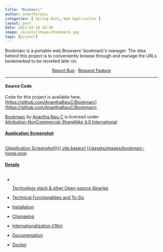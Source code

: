 ```yaml
---
title: "Bookmarc"
author: anantharajuc
categories: [ Spring Boot, Web Application ]
layout: post
date: 2021-02-18 10:30
image: /assets/images/bookmark.jpg
tags: [project]
---
```


Bookmarc is a portable web Browsers' bookmark's manager. The idea behind this project is to conveniently browse through and manage the URLs bookmarked to be revisited later on.

<p align="center">
	<a href="https://github.com/AnanthaRajuC/Bookmarc/issues">Report Bug</a>
	·
	<a href="https://github.com/AnanthaRajuC/Bookmarc/issues">Request Feature</a>
</p>

---

#### Source Code

Code for this project is available here, [https://github.com/AnanthaRajuC/Bookmarc](https://github.com/AnanthaRajuC/Bookmarc).

<p xmlns:cc="http://creativecommons.org/ns#" xmlns:dct="http://purl.org/dc/terms/"><a property="dct:title" rel="cc:attributionURL" href="https://github.com/AnanthaRajuC/Bookmarc">Bookmarc</a> by <a rel="cc:attributionURL dct:creator" property="cc:attributionName" href="https://github.com/AnanthaRajuC">Anantha Raju C</a> is licensed under <a href="http://creativecommons.org/licenses/by-nc-sa/4.0/?ref=chooser-v1" target="_blank" rel="license noopener noreferrer" style="display:inline-block;">Attribution-NonCommercial-ShareAlike 4.0 International

#### Application Screenshot  

![Application Screenshot]({{ site.baseurl }}/assets/images/bookmarc-home.png)  

#### Details

- [Technology stack & other Open-source libraries](https://github.com/AnanthaRajuC/Bookmarc/blob/main/documents/TECHNOLOGY_STACK.MD) 
   
- [Technical Functionalities and To-Do](https://github.com/AnanthaRajuC/Bookmarc/blob/main/documents/TECHNICAL_FUNCTIONALITIES.md)    

- [Installation](https://github.com/AnanthaRajuC/Bookmarc/blob/main/documents/INSTALLATION.MD)    

- [Changelog](https://github.com/AnanthaRajuC/Bookmarc/blob/main/documents/CHANGELOG.md)   

- [Internationalization (i18n)](https://github.com/AnanthaRajuC/Bookmarc/blob/main/documents/INTERNATIONALIZATION.MD) 

- [Documentation](https://github.com/AnanthaRajuC/Bookmarc/blob/main/documents/DOCUMENTATION.MD) 

- [Docker](https://github.com/AnanthaRajuC/Bookmarc/blob/main/documents/DOCKER.md)   








